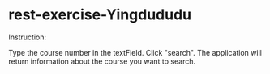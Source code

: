 # rest-exercise-Yingdududu

Instruction:

Type the course number in the textField. Click "search". The application will return information about the course you want to search.
